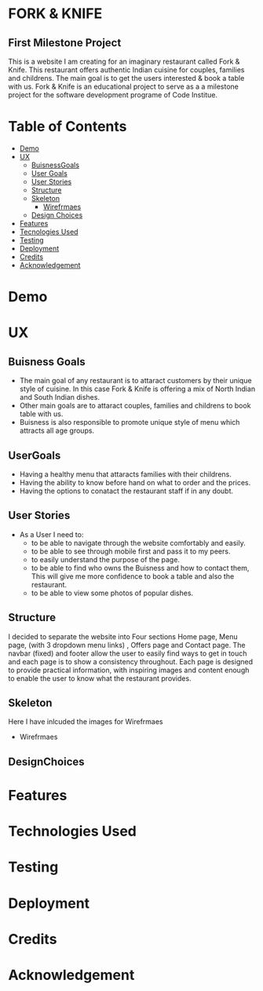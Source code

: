 # FORK & KNIFE
## First Milestone Project
This is a website I am creating for an imaginary restaurant called Fork & Knife. 
This restaurant offers authentic Indian cuisine for couples, families and childrens.
The main goal is to get the users interested & book a table with us.
Fork & Knife is an educational project to serve as a a milestone project for the software development programe of Code Institue.
# Table of Contents
* [Demo](#Demo)
* [UX](#UX)
    * [BuisnessGoals](##BuisnessGoals)
    * [User Goals](##User)
    * [User Stories](##User)
    * [Structure](##Structure)
    * [Skeleton](##Skeleton)
        * [Wirefrmaes](*Wirefrmaes)
    * [Design Choices](##Design)
* [Features](#Features)
* [Tecnologies Used](#Technologies)
* [Testing](#Testing)
* [Deployment](#Deployment)
* [Credits](#Credits)
* [Acknowledgement](#Acknowledgement)
# Demo
# UX
## Buisness Goals 
* The main goal of any restaurant is to attaract customers by their unique style of cuisine.
  In this case Fork & Knife is offering a mix of North Indian and South Indian dishes.
* Other main goals are to attaract couples, families and childrens to book table with us.
* Buisness is also responsible to promote unique style of menu which attracts all age groups.
## UserGoals
* Having a healthy menu that attaracts families with their childrens.
* Having the ability to know before hand on what to order and the prices.
* Having the options to conatact the restaurant staff if in any doubt.
## User Stories
* As a User I need to:
    * to be able to navigate through the website comfortably and easily.
    * to be able to see through mobile first and pass it to my peers.
    * to easily understand the purpose of the page.
    * to be able to find who owns the Buisness and how to contact them, This will give me more confidence to book a table and also the restaurant.
    * to be able to view some photos of popular dishes.
## Structure
I decided to separate the website into Four sections Home page, Menu page, (with 3 dropdown menu links) , Offers page and Contact page. 
The navbar (fixed) and footer allow the user to easily find ways to get in touch and each page is to show a consistency throughout. 
Each page is designed to provide practical information, with inspiring images and content enough to enable the user to know what the restaurant provides.
## Skeleton
Here I have inlcuded the images for Wirefrmaes
* Wirefrmaes
## DesignChoices
# Features
# Technologies Used
# Testing
# Deployment
# Credits
# Acknowledgement